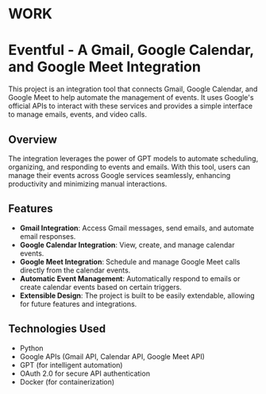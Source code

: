 # WORK
# Eventful - A Gmail, Google Calendar, and Google Meet Integration

This project is an integration tool that connects Gmail, Google Calendar, and Google Meet to help automate the management of events. It uses Google's official APIs to interact with these services and provides a simple interface to manage emails, events, and video calls.

## Overview

The integration leverages the power of GPT models to automate scheduling, organizing, and responding to events and emails. With this tool, users can manage their events across Google services seamlessly, enhancing productivity and minimizing manual interactions.

## Features

- **Gmail Integration**: Access Gmail messages, send emails, and automate email responses.
- **Google Calendar Integration**: View, create, and manage calendar events.
- **Google Meet Integration**: Schedule and manage Google Meet calls directly from the calendar events.
- **Automatic Event Management**: Automatically respond to emails or create calendar events based on certain triggers.
- **Extensible Design**: The project is built to be easily extendable, allowing for future features and integrations.

## Technologies Used

- Python
- Google APIs (Gmail API, Calendar API, Google Meet API)
- GPT (for intelligent automation)
- OAuth 2.0 for secure API authentication
- Docker (for containerization)
